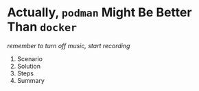# Actually, `podman` Might Be Better Than `docker`

*remember to turn off music, start recording*

1. Scenario
2. Solution
3. Steps
4. Summary

